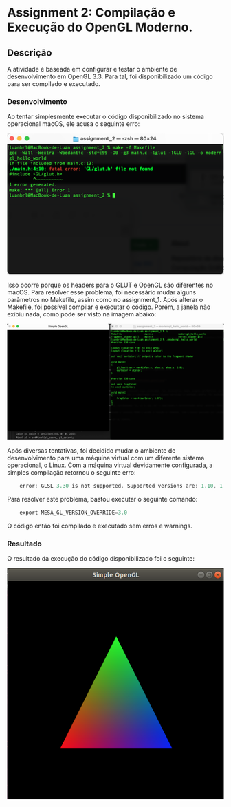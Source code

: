 # Assignment 2: Compilação e Execução do OpenGL Moderno.

## Descrição
A atividade é baseada em configurar e testar o ambiente de desenvolvimento em OpenGL 3.3. Para tal, foi disponibilizado um código para ser compilado e executado. 

### Desenvolvimento
Ao tentar simplesmente executar o código disponibilizado no sistema operacional macOS, ele acusa o seguinte erro:

  <img src="https://github.com/luanbrl/computer-graphics/blob/master/assignment_2/screenshots/error_1.png">

Isso ocorre porque os headers para o GLUT e OpenGL são diferentes no macOS. Para resolver esse problema, foi necessário mudar alguns parâmetros no Makefile, assim como no assignment_1. Após alterar o Makefile, foi possível compilar e executar o código. Porém, a janela não exibiu nada, como pode ser visto na imagem abaixo:

  <img src="https://github.com/luanbrl/computer-graphics/blob/master/assignment_2/screenshots/error_2.png">

Após diversas tentativas, foi decidido mudar o ambiente de desenvolvimento para uma máquina virtual com um diferente sistema operacional, o Linux. Com a máquina virtual devidamente configurada, a simples compilação retornou o seguinte erro:

```c
    error: GLSL 3.30 is not supported. Supported versions are: 1.10, 1.20, 1.30, 1.40, 1.00 ES, and 3.00 ES
```

Para resolver este problema, bastou executar o seguinte comando:

```c
    export MESA_GL_VERSION_OVERRIDE=3.0
```

O código então foi compilado e executado sem erros e warnings.

### Resultado

O resultado da execução do código disponibilizado foi o seguinte:

<img src="https://github.com/luanbrl/computer-graphics/blob/master/assignment_2/screenshots/moderngl_hello_world.png">
